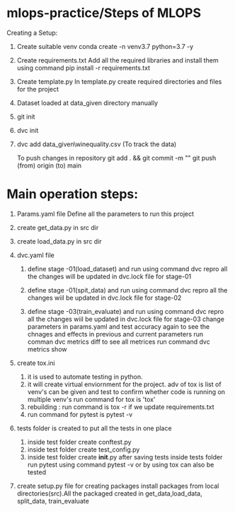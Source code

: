 # mlops-practice/Steps of MLOPS

Creating a Setup:
1. Create suitable venv
conda create -n venv3.7 python=3.7 -y

2. Create requirements.txt
Add all the required libraries and install them using command
pip install -r requirements.txt

3. Create template.py
In template.py create required directories and files for the project

4. Dataset loaded at data_given directory manually

5. git init

6. dvc init

7. dvc add data_given\winequality.csv (To track the data)

   To push changes in repository 
   git add . && git commit -m "<message>"
   git push (from) origin (to) main

# Main operation steps:

1. Params.yaml file
Define all the parameters to run this project

2. create get_data.py in src dir

3. create load_data.py in src dir

4. dvc.yaml file
   1. define stage -01(load_dataset) and run using command dvc repro
      all the changes will be updated in dvc.lock file for stage-01

   2. define stage -01(spit_data) and run using command dvc repro
      all the changes wiil be updated in dvc.lock file for stage-02
   
   3. define stage -03(train_evaluate) and run using command dvc repro
      all the changes wiil be updated in dvc.lock file for stage-03
      change parameters in params.yaml and test accuracy again
      to see the chnages and effects in previous and current parameters 
      run comman dvc metrics diff
      to see all metrices 
      run command dvc metrics show
5. create tox.ini
   1. it is used to automate testing in python.
   2. it will create virtual enviornment for the project. adv of tox is list of venv's can be given and test  to confirm whether code is running on multiple venv's
   run command for tox is 'tox'
   3. rebuilding : run command is tox -r if we update requirements.txt 
   4. run command for pytest is pytest -v
6. tests folder is created to put all the tests in one place
   1. inside test folder create conftest.py
   2. inside test folder create test_config.py
   3. inside test folder create __init__.py
   after saving tests inside tests folder run pytest using command pytest -v or by using tox can also be tested

6. create setup.py file for creating packages
   install packages from local directories(src).All the packaged created in get_data,load_data, split_data, train_evaluate
